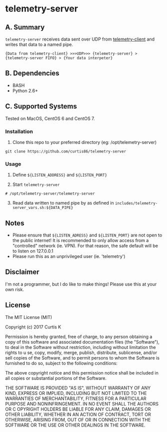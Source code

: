 # telemetry-server

## A. Summary

`telemetry-server` receives data sent over UDP from [telemetry-client](https://github.com/curtis86/telemetry-client) and writes that data to a named pipe.

```
{Data from telemetry-client} >>>UDP>>> {telemetry-server} > {telemetry-server FIFO} > {Your data interpeter}
```

## B. Dependencies

 * BASH
 * Python 2.6+

## C. Supported Systems

Tested on MacOS, CentOS 6 and CentOS 7.

### Installation

1. Clone this repo to your preferred directory (eg: /opt/telemetry-server)

  `git clone https://github.com/curtis86/telemetry-server`


### Usage

1. Define `${LISTEN_ADDRESS}` and `${LISTEN_PORT}`

2. Start `telemetry-server`

```
# /opt/telemetry-server/telemetry-server
```

3. Read data written to named pipe by as defined in `includes/telemetry-server_vars.sh:${DATA_PIPE}`

## Notes

 * Please ensure that `${LISTEN_ADRESS}` and `${LISTEN_PORT}` are not open to the public internet! It is recommended to only allow access from a "controlled" network (ie. VPN). For that reason, the safe default will be to listen on 127.0.0.1
 * Please run this as an unprivileged user (ie. 'telemetry')

## Disclaimer

I'm not a programmer, but I do like to make things! Please use this at your own risk.

## License

The MIT License (MIT)

Copyright (c) 2017 Curtis K

Permission is hereby granted, free of charge, to any person obtaining a copy of this software and associated documentation files (the "Software"), to deal in the Software without restriction, including without limitation the rights to u
se, copy, modify, merge, publish, distribute, sublicense, and/or sell copies of the Software, and to permit persons to whom the Software is furnished to do so, subject to the following conditions:

The above copyright notice and this permission notice shall be included in all copies or substantial portions of the Software.

THE SOFTWARE IS PROVIDED "AS IS", WITHOUT WARRANTY OF ANY KIND, EXPRESS OR IMPLIED, INCLUDING BUT NOT LIMITED TO THE WARRANTIES OF MERCHANTABILITY, FITNESS FOR A PARTICULAR PURPOSE AND NONINFRINGEMENT. IN NO EVENT SHALL THE AUTHORS OR C
OPYRIGHT HOLDERS BE LIABLE FOR ANY CLAIM, DAMAGES OR OTHER LIABILITY, WHETHER IN AN ACTION OF CONTRACT, TORT OR OTHERWISE, ARISING FROM, OUT OF OR IN CONNECTION WITH THE SOFTWARE OR THE USE OR OTHER DEALINGS IN THE SOFTWARE.

